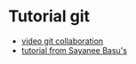 Tutorial git
============
- [video git collaboration](https://www.youtube.com/watch?time_continue=830&v=61WbzS9XMwk)
- [tutorial from Sayanee Basu's](https://code.tutsplus.com/articles/team-collaboration-with-github--net-29876)